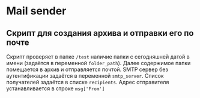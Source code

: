 # Mail sender
## Скрипт для создания архива и отправки его по почте
Скрипт проверяет в папке `/test` наличие папки с сегодняшней датой в имени (задаётся в переменной `folder_path`).
Далее содержимое папки помещается в архив и отправляется почтой.
SMTP сервер без аутентификации задаётся в переменной `smtp_server`.
Список получателей задаётся в списке `recipients`.
Адрес отправителя устанавливается в строке `msg['From']`
